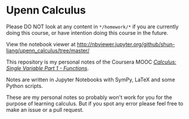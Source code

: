 # Upenn Calculus

Please DO NOT look at any content in `*/homework/*` if you are currently doing this course, or have intention doing this course in the future.

View the notebook viewer at http://nbviewer.jupyter.org/github/shun-liang/upenn_calculus/tree/master/

This repository is my personal notes of the Coursera MOOC [_Calculus: Single Variable Part 1 - Functions_](https://www.coursera.org/learn/single-variable-calculus).

Notes are written in Jupyter Notebooks with SymPy, LaTeX and some Python scripts.

These are my personal notes so probably won't work for you for the purpose of learning calculus. But if you spot any error please feel free to make an issue or a pull request.
